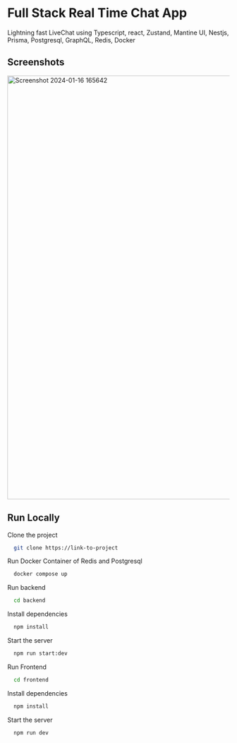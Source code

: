 
# Full Stack Real Time Chat App


Lightning fast LiveChat using Typescript, react, Zustand, Mantine UI, Nestjs, Prisma, Postgresql, GraphQL, Redis, Docker


## Screenshots
<img width="960" alt="Screenshot 2024-01-16 165642" src="https://github.com/lalitkumawat1m/realtime-chat/assets/91591901/a8b77c31-e725-4b13-812b-bdf4f2b2b243">



## Run Locally

Clone the project

```bash
  git clone https://link-to-project
```

Run Docker Container of Redis and Postgresql 
```bash
  docker compose up
```

Run backend

```bash
  cd backend
```

Install dependencies

```bash
  npm install
```

Start the server

```bash
  npm run start:dev
```

Run Frontend

```bash
  cd frontend
```

Install dependencies

```bash
  npm install
```

Start the server

```bash
  npm run dev
```
